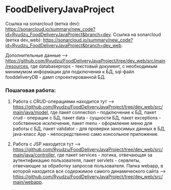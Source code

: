 # FoodDeliveryJavaProject

Ссылка на sonarcloud (ветка dev): https://sonarcloud.io/summary/new_code?id=Ryudzu_FoodDeliveryJavaProject&branch=dev.
Ссылка на sonarcloud (ветка dev_web): https://sonarcloud.io/summary/new_code?id=Ryudzu_FoodDeliveryJavaProject&branch=dev_web.

Дополнительные данные --> https://github.com/Ryudzu/FoodDeliveryJavaProject/tree/dev_web/src/main/resources, где databaseprops - текстовый документ, с необходимым минимумом информации для подключения к БД, sql-файл fooddeliveryDB - дамп спроектированной БД.

### Пошаговая работа:

1) Работа с CRUD-операциями находится тут --> https://github.com/Ryudzu/FoodDeliveryJavaProject/tree/dev_web/src/main/java/model, где пакет connection - подключение к БД, пакет crud - операции с БД, пакет data - сущности БД, пакет exceptions - собственное исключение, пакет menu - оформление меню для работы с БД, пакет validator - для проверки заносимых данных в БД, java-класс App - непосредственно само консольное приложение.

2) Работа с JSP находится тут --> https://github.com/Ryudzu/FoodDeliveryJavaProject/tree/dev_web/src/main/java/controller, где пакет services - логика, отвечающая за аутентификацию пользователя, пакет servlets - сервлеты, отвечающие за обработку запросов пользователя. Папка webapp, в которой находится все содержимое самого динамического сайта --> https://github.com/Ryudzu/FoodDeliveryJavaProject/tree/dev_web/src/main/webapp.
